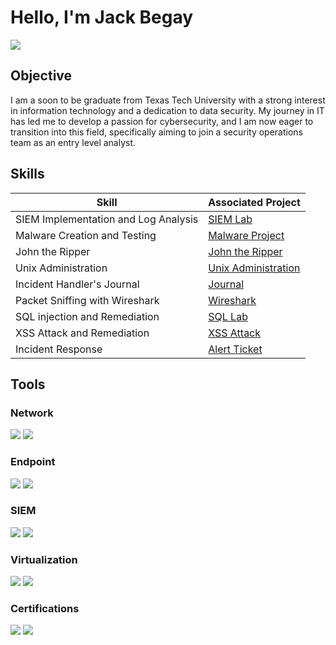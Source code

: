 # Hello, I'm Jack Begay
<a href="https://linkedin.com/in/jackrbegay"><img src="https://img.shields.io/badge/-LinkedIn-0072b1?&style=for-the-badge&logo=linkedin&logoColor=white" /></a>

## Objective
I am a soon to be graduate from Texas Tech University with a strong interest in information technology and a dedication to data security. My journey in IT has led me to develop a passion for cybersecurity, and I am now eager to transition into this field, specifically aiming to join a security operations team as an entry level analyst. 

## Skills

| Skill                                         | Associated Project         |
|-----------------------------------------------|----------------------------|
| SIEM Implementation and Log Analysis          | <a href="https://github.com/JackBegay/SIEM-lab/tree/main">SIEM Lab</a>|
| Malware Creation and Testing    | <a href="https://github.com/JackBegay/Malware-Code/tree/main"> Malware Project|
| John the Ripper     | <a href="https://github.com/JackBegay/John-the-Ripper/tree/main">John the Ripper|
| Unix Administration            | <a href="https://github.com/JackBegay/Unix-Administration/tree/main">Unix Administration |
| Incident Handler's Journal                  | <a href="https://github.com/JackBegay/Security-Assessment/tree/main">Journal|
| Packet Sniffing with Wireshark | <a href="https://github.com/JackBegay/Wireshark/tree/main">Wireshark|
| SQL injection and Remediation             |<a href="https://github.com/JackBegay/SQL-Lab/tree/main"> SQL Lab|
| XSS Attack and Remediation         | <a href="https://github.com/JackBegay/XSS-Attack/tree/main">XSS Attack|
| Incident Response      | <a href="https://github.com/JackBegay/Incident-Response/tree/main">Alert Ticket|
## Tools

### Network
<div>
    <img src="https://img.shields.io/badge/-Wireshark-1679A7?&style=for-the-badge&logo=Wireshark&logoColor=white" />
    <img src="https://img.shields.io/badge/-Suricata-EF3B2D?&style=for-the-badge&logo=Suricata&logoColor=white" />
</div>

### Endpoint
<div>
    <img src="https://img.shields.io/badge/-Microsoft_Defender_for_Endpoint-00A4EF?&style=for-the-badge&logo=Microsoft&logoColor=white" />
    <img src="https://img.shields.io/badge/-Velociraptor-4B275F?&style=for-the-badge&logo=Velociraptor&logoColor=white" />
</div>

### SIEM
<div>
    <img src="https://img.shields.io/badge/-Microsoft_Sentinel-0078D4?&style=for-the-badge&logo=Microsoft&logoColor=white" />
    <img src="https://img.shields.io/badge/-Splunk-000000?&style=for-the-badge&logo=Splunk&logoColor=white" />
</div>

### Virtualization
<div>
    <img src="https://img.shields.io/badge/-VMware-607078?style=for-the-badge&logo=VMware&logoColor=white" />
    <img src="https://img.shields.io/badge/-VirtualBox-183A61?style=for-the-badge&logo=VirtualBox&logoColor=white" />
</div>

### Certifications
<div>
<img src="https://img.shields.io/badge/-Google%20Cybersecurity%20Cert-4285F4?style=for-the-badge&logo=Google&logoColor=white" />
<img src="https://img.shields.io/badge/-CISSP-003E2F?style=for-the-badge&logo=shield&logoColor=white" />
</div>
